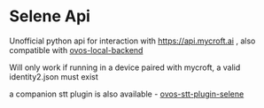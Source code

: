 # Selene Api

Unofficial python api for interaction with https://api.mycroft.ai , also compatible with [ovos-local-backend](https://github.com/OpenVoiceOS/OVOS-local-backend)

Will only work if running in a device paired with mycroft, a valid identity2.json must exist

a companion stt plugin is also available - [ovos-stt-plugin-selene](https://github.com/OpenVoiceOS/ovos-stt-plugin-selene)
